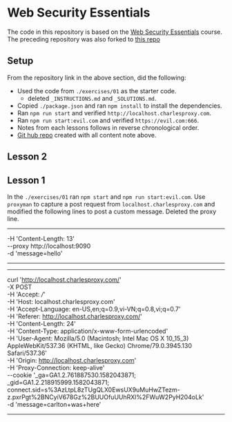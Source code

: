 # Web Security Essentials

The code in this repository is based on the
[Web Security Essentials](https://egghead.io/lessons/express-course-overview-web-security-essentials)
course.
The preceding repository was also forked to
[this repo](https://github.com/carltonj2000/web-security-essentials)

## Setup

From the repository link in the above section, did the following:

- Used the code from `./exercises/01` as the starter code.
  - deleted `_INSTRUCTIONS.md` and `_SOLUTIONS.md`.
- Copied `./package.json` and ran `npm install` to install the dependencies.
- Ran `npm run start` and verified `http://localhost.charlesproxy.com`.
- Ran `npm run start:evil.com` and verified `https://evil.com:666`.
- Notes from each lessons follows in reverse chronological order.
- [Git hub repo](https://github.com/carltonj2000/web-sec-ess)
  created with all content note above.

## Lesson 2

## Lesson 1

In the `./exercises/01` ran `npm start` and `npm run start:evil.com`.
Use `proxyman` to capture a post request from `localhost.charlesproxy.com` and
modified the following lines to post a custom message. Deleted the proxy line.

---

-H 'Content-Length: 13' \
--proxy http://localhost:9090 \
-d 'message=hello'

---

---

curl 'http://localhost.charlesproxy.com/' \
-X POST \
-H 'Accept: _/_' \
-H 'Host: localhost.charlesproxy.com' \
-H 'Accept-Language: en-US,en;q=0.9,vi-VN;q=0.8,vi;q=0.7' \
-H 'Referer: http://localhost.charlesproxy.com/' \
-H 'Content-Length: 24' \
-H 'Content-Type: application/x-www-form-urlencoded' \
-H 'User-Agent: Mozilla/5.0 (Macintosh; Intel Mac OS X 10_15_3) AppleWebKit/537.36 (KHTML, like Gecko) Chrome/79.0.3945.130 Safari/537.36' \
-H 'Origin: http://localhost.charlesproxy.com' \
-H 'Proxy-Connection: keep-alive' \
--cookie '\_ga=GA1.2.761887530.1582043871; \_gid=GA1.2.218915999.1582043871; connect.sid=s%3AzLtpL8zTUgQLX0EwsUX9uMuHwZTezm-z.pxrPgt%2BNCyiV678Gz%2BUUOfuUUhRXl%2FWuW2PyH204oLk' \
-d 'message=carlton+was+here'

---
